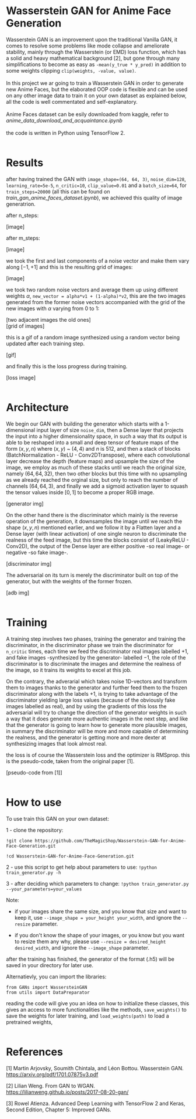 # Wasserstein GAN for Anime Face Generation

Wasserstein GAN is an improvement upon the traditional Vanilla GAN, it comes to resolve some problems like mode collapse and ameliorate stability, mainly through the Wasserstein (or EMD) loss function, which has a solid and heavy mathematical background [2], but gone through many simplifications to become as easy as `-mean(y_true * y_pred)` in addition to some weights clipping `clip(weights, -value, value)`.
<br/>
<br/>
In this project we ar going to train a Wasserstein GAN in order to generate new Anime Faces, but the elaborated OOP code is flexible and can be used on any other image data to train it on your own dataset as explained below, all the code is well commentated and self-explanatory.
<br/>
<br/>
Anime Faces dataset can be esily downloaded from kaggle, refer to *anime_data_download_and_acquaintance.ipynb*
<br/>
<br/>
the code is written in Python using TensorFlow 2.
<br/>
<br/>

# Results

after having trained the GAN with `image_shape=(64, 64, 3)`, `noise_dim=128`, `learning_rate=5e-5`, `n_critic=10`, `clip_value=0.01` and a `batch_size=64`, for `train_steps=20000` (all this can be found on *train_gan_anime_faces_dataset.ipynb*), we achieved this quality of image generatrion.

after n_steps:

[image]


after m_steps:

[image]


we took the first and last components of a noise vector and make them vary along $[-1, +1]$ and this is the resulting grid of images:

[image]


we took two random noise vectors and average them up using different weights $\alpha$, `new_vector = alpha*v1 + (1-alpha)*v2`, this are the two images generated from the former noise vectors accompanied with the grid of the new images with $\alpha$ varying from $0$ to $1$:

[two adjacent images the old ones]
<br/>
[grid of images]

this is a gif of a random image synthesized using a random vector being updated after each training step.

[gif]

and finally this is the loss progress during training.

[loss image]
<br/>
<br/>

# Architecture

We begin our GAN with building the generator which starts with a 1-dimensional input layer of size `noise_dim`, then a Dense layer that projects the input into a higher dimensionality space, in such a way that its output is able to be reshaped into a small and deep tensor of feature maps of the form $(x,y,n)$ where $(x,y)$ ~ $(4,4)$ and $n$ is $512$, and then a stack of blocks (BatchNormalization - ReLU - Conv2DTranspose), where each convolutional layer decrease the depth (feature maps) and upsample the size of the image, we employ as much of these stacks until we reach the original size, namely $(64, 64, 32)$, then two other blocks but this time with no upsampling as we already reached the orginal size, but only to reach the number of channels $(64, 64, 3)$, and finally we add a sigmoid activation layer to squash the tensor values inside $[0,1]$ to become a proper RGB image.

[generator img]

On the other hand there is the discriminator which mainly is the reverse operation of the generation, it downsamples the image until we reach the shape $(x,y,n)$ mentioned earlier, and we follow it by a Flatten layer and a Dense layer (with linear activation) of one single neuron to discriminate the realness of the feed image, but this time the blocks consist of (LeakyReLU - Conv2D), the output of the Dense layer are either positive -so real image- or negative -so fake image-.

[discriminator img]

The adversarial on its turn is merely the discriminator built on top of the generator, but with the weights of the former frozen.

[adb img]
<br/>
<br/>

# Training

A training step involves two phases, training the generator and training the discriminator, in the discriminator phase we train the discriminator for `n_critic` times, each time we feed the discriminator real images labelled $+1$, and fake images -synthesized by the generator- labelled $-1$, the role of the discriminator is to discriminate the images and determine the realness of the image, so it trains its weights to excel at this job.

On the contrary, the adverarial which takes noise 1D-vectors and transform them to images thanks to the generator and further feed them to the frozen discriminator along with the labels $+1$, is trying to take advantage of the discriminator yielding large loss values (because of the obviously fake images labelled as real), and by using the gradients of this loss the adversarial will try to change the direction of the generator weights in such a way that it does generate more authentic images in the next step, and like that the generator is going to learn how to generate more plausible images, in summary the discriminator will be more and more capable of determining the  realness, and the generator is getting more and more dexter at synthesizing images that look almost real.

the loss is of course the Wasserstein loss and the optimizer is RMSprop.
this is the pseudo-code, taken from the original paper [1].

[pseudo-code from [1]]
<br/>
<br/>

# How to use

To use train this GAN on your own dataset:

1 - clone the repository:
```
!git clone https://github.com/TheMagicShop/Wasserstein-GAN-for-Anime-Face-Generation.git

!cd Wasserstein-GAN-for-Anime-Face-Generation.git
```

2 - use this script to get help about parameters to use:
`!python train_generator.py -h`

3 - after deciding which parameters to change:
`!python train_generator.py --your_parameters=your_values`

Note:

- if your images share the same size, and you know that size and want to keep it, use `--image_shape = your_height your_width`, and ignore the `--resize` parameter.

- if you don't know the shape of your images, or you know but you want to resize them any why, please use `--resize = desired_height desired_width`, and ignore the `--image_shape` parameter.

after the training has finished, the generator of the format (.h5) will be saved in your directory for later use.

Alternatievly, you can import the libraries:
```
from GANs import WassersteinGAN
from utils import DataPreparator
```
reading the code will give you an idea on how to initialize these classes, this gives an access to more functionalities like the methods, `save_weights()` to save the weights for later training, and `load_weights(path)` to load a pretrained weights,
<br/>
<br/>

# References

[1] Martin Arjovsky, Soumith Chintala, and Léon Bottou. Wasserstein GAN. https://arxiv.org/pdf/1701.07875v3.pdf

[2] Lilian Weng. From GAN to WGAN. https://lilianweng.github.io/posts/2017-08-20-gan/

[3] Rowel Atienza. Advanced Deep Learning with TensorFlow 2 and Keras, Second Edition, Chapter 5: Improved GANs.
